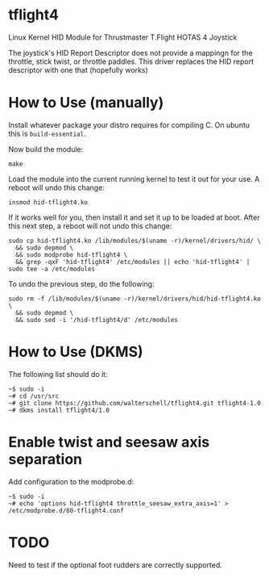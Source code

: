 # tflight4
Linux Kernel HID Module for Thrustmaster T.Flight HOTAS 4 Joystick

The joystick's HID Report Descriptor does not provide a mappingn for the throttle, stick twist, or throttle paddles. This driver replaces the HID report descriptor with one that (hopefully works)

# How to Use (manually)

Install whatever package your distro requires for compiling C. On ubuntu this is `build-essential`. 

Now build the module:

    make

Load the module into the current running kernel to test it out for your use. A reboot will undo this change:

    insmod hid-tflight4.ko

If it works well for you, then install it and set it up to be loaded at boot. After this next step, a reboot will not undo this change:

    sudo cp hid-tflight4.ko /lib/modules/$(uname -r)/kernel/drivers/hid/ \
      && sudo depmod \
      && sudo modprobe hid-tflight4 \
      && grep -qxF 'hid-tflight4' /etc/modules || echo 'hid-tflight4' | sudo tee -a /etc/modules 
    
To undo the previous step, do the following:

    sudo rm -f /lib/modules/$(uname -r)/kernel/drivers/hid/hid-tflight4.ko \
      && sudo depmod \
      && sudo sed -i '/hid-tflight4/d' /etc/modules

# How to Use (DKMS)

The following list should do it:

```
~$ sudo -i
~# cd /usr/src
~# git clone https://github.com/walterschell/tflight4.git tflight4-1.0
~# dkms install tflight4/1.0
```

# Enable twist and seesaw axis separation

Add configuration to the modprobe.d:

```
~$ sudo -i
~# echo 'options hid-tflight4 throttle_seesaw_extra_axis=1' > /etc/modprobe.d/80-tflight4.conf
```

# TODO
Need to test if the optional foot rudders are correctly supported.
